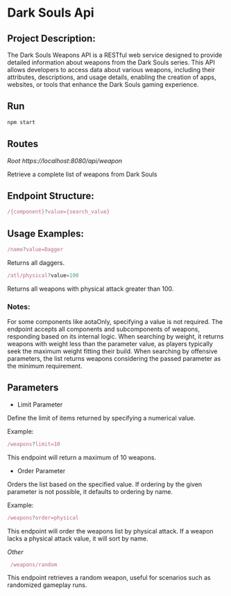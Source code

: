 # Dark Souls Api

## Project Description:

The Dark Souls Weapons API is a RESTful web service designed to provide detailed information about weapons from the Dark Souls series. This API allows developers to access data about various weapons, including their attributes, descriptions, and usage details, enabling the creation of apps, websites, or tools that enhance the Dark Souls gaming experience.

## Run

```bash
npm start
```

## Routes

*Root https://localhost:8080/api/weapon*

Retrieve a complete list of weapons from Dark Souls

## Endpoint Structure:

```javascript
/{component}?value={search_value}
```


## Usage Examples:

```javascript
/name?value=Dagger 
```
Returns all daggers.
```javascript
/atl/physical?value=100 
```
Returns all weapons with physical attack greater than 100.

### Notes:

For some components like aotaOnly, specifying a value is not required.
The endpoint accepts all components and subcomponents of weapons, responding based on its internal logic.
When searching by weight, it returns weapons with weight less than the parameter value, as players typically seek the maximum weight fitting their build.
When searching by offensive parameters, the list returns weapons considering the passed parameter as the minimum requirement.
       
## Parameters

+ Limit Parameter

Define the limit of items returned by specifying a numerical value.

Example:

```javascript
/weapons?limit=10
```

This endpoint will return a maximum of 10 weapons.

+ Order Parameter

Orders the list based on the specified value. If ordering by the given parameter is not possible, it defaults to ordering by name.

Example:

```javascript
/weapons?order=physical
```
This endpoint will order the weapons list by physical attack. If a weapon lacks a physical attack value, it will sort by name.

*Other*

```javascript
 /weapons/random
 ```
This endpoint retrieves a random weapon, useful for scenarios such as randomized gameplay runs.
